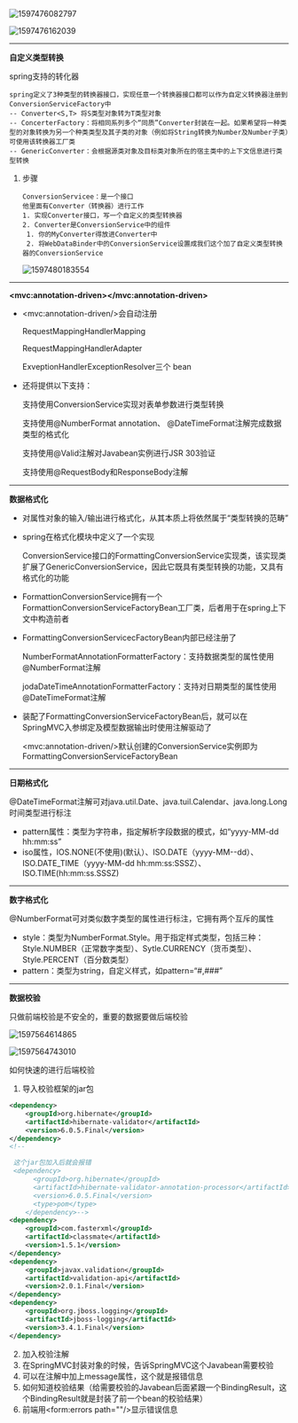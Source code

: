 ![1597476082797](C:\Users\hl2333\AppData\Roaming\Typora\typora-user-images\1597476082797.png)

![1597476162039](C:\Users\hl2333\AppData\Roaming\Typora\typora-user-images\1597476162039.png)

-----

**自定义类型转换**

spring支持的转化器

```
spring定义了3种类型的转换器接口，实现任意一个转换器接口都可以作为自定义转换器注册到ConversionServiceFactory中
-- Converter<S,T> 将S类型对象转为T类型对象
-- ConcerterFactory：将相同系列多个“同质”Converter封装在一起。如果希望将一种类型的对象转换为另一个种类类型及其子类的对象（例如将String转换为Number及Number子类）可使用该转换器工厂类
-- GenericConverter：会根据源类对象及目标类对象所在的宿主类中的上下文信息进行类型转换
```

1. 步骤

   ```
   ConversionServicee：是一个接口
   他里面有Converter（转换器）进行工作
   1. 实现Converter接口，写一个自定义的类型转换器
   2. Converter是ConversionService中的组件
   	1. 你的MyConverter得放进Converter中
   	2. 将WebDataBinder中的ConversionService设置成我们这个加了自定义类型转换器的ConversionService
   ```

   ![1597480183554](C:\Users\hl2333\AppData\Roaming\Typora\typora-user-images\1597480183554.png)

---

​	**\<mvc:annotation-driven>\</mvc:annotation-driven>**

* \<mvc:annotation-driven/>会自动注册

  RequestMappingHandlerMapping

  RequestMappingHandlerAdapter

  ExveptionHandlerExceptionResolver三个 bean

* 还将提供以下支持：

  支持使用ConversionService实现对表单参数进行类型转换

  支持使用@NumberFormat annotation、 @DateTimeFormat注解完成数据类型的格式化

  支持使用@Valid注解对Javabean实例进行JSR 303验证

  支持使用@RequestBody和ResponseBody注解

----

**数据格式化**

* 对属性对象的输入/输出进行格式化，从其本质上将依然属于“类型转换的范畴”

* spring在格式化模块中定义了一个实现

  ConversionService接口的FormattingConversionService实现类，该实现类扩展了GenericConversionService，因此它既具有类型转换的功能，又具有格式化的功能

* FormattionConversionService拥有一个FormattionConversionServiceFactoryBean工厂类，后者用于在spring上下文中构造前者

* FormattingConversionServicecFactoryBean内部已经注册了

  NumberFormatAnnotationFormatterFactory：支持数据类型的属性使用@NumberFormat注解

  jodaDateTimeAnnotationFormatterFactory：支持对日期类型的属性使用@DateTimeFormat注解

* 装配了FormattingConversionServiceFactoryBean后，就可以在SpringMVC入参绑定及模型数据输出时使用注解驱动了

  \<mvc:annotation-driven/>默认创建的ConversionService实例即为FormattingConversionServiceFactoryBean

---

**日期格式化**

@DateTimeFormat注解可对java.util.Date、java.tuil.Calendar、java.long.Long时间类型进行标注

- pattern属性：类型为字符串，指定解析字段数据的模式，如“yyyy-MM-dd hh:mm:ss”
- iso属性，IOS.NONE(不使用)(默认）、ISO.DATE（yyyy-MM--dd）、ISO.DATE_TIME（yyyy-MM-dd hh:mm:ss:SSSZ）、ISO.TIME(hh:mm:ss.SSSZ)

---

**数字格式化**

@NumberFormat可对类似数字类型的属性进行标注，它拥有两个互斥的属性

* style：类型为NumberFormat.Style。用于指定样式类型，包括三种：Style.NUMBER（正常数字类型）、Sytle.CURRENCY（货币类型）、Style.PERCENT（百分数类型）
* pattern：类型为string，自定义样式，如pattern=“#,###”

---

**数据校验**

只做前端校验是不安全的，重要的数据要做后端校验

![1597564614865](C:\Users\hl2333\AppData\Roaming\Typora\typora-user-images\1597564614865.png)

![1597564743010](C:\Users\hl2333\AppData\Roaming\Typora\typora-user-images\1597564743010.png)

如何快速的进行后端校验

1. 导入校验框架的jar包

```xml
<dependency>
    <groupId>org.hibernate</groupId>
    <artifactId>hibernate-validator</artifactId>
    <version>6.0.5.Final</version>
</dependency>
<!--

 这个jar包加入后就会报错
 <dependency>
      <groupId>org.hibernate</groupId>
      <artifactId>hibernate-validator-annotation-processor</artifactId>
      <version>6.0.5.Final</version>
      <type>pom</type>
    </dependency>-->
<dependency>
    <groupId>com.fasterxml</groupId>
    <artifactId>classmate</artifactId>
    <version>1.5.1</version>
</dependency>
<dependency>
    <groupId>javax.validation</groupId>
    <artifactId>validation-api</artifactId>
    <version>2.0.1.Final</version>
</dependency>
<dependency>
    <groupId>org.jboss.logging</groupId>
    <artifactId>jboss-logging</artifactId>
    <version>3.4.1.Final</version>
</dependency>
```

2. 加入校验注解
3. 在SpringMVC封装对象的时候，告诉SpringMVC这个Javabean需要校验
4. 可以在注解中加上message属性，这个就是报错信息
5. 如何知道校验结果（给需要校验的Javabean后面紧跟一个BindingResult，这个BindingResult就是封装了前一个bean的校验结果）
6. 前端用<form:errors path=""/>显示错误信息
